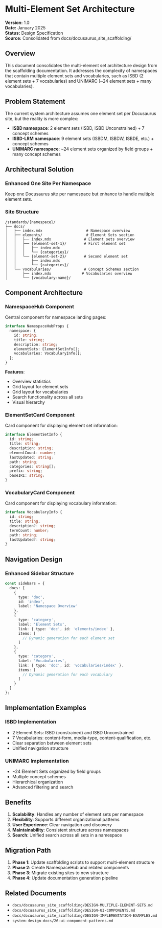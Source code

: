 # Multi-Element Set Architecture

**Version:** 1.0  
**Date:** January 2025  
**Status:** Design Specification  
**Source:** Consolidated from docs/docusaurus_site_scaffolding/

## Overview

This document consolidates the multi-element set architecture design from the scaffolding documentation. It addresses the complexity of namespaces that contain multiple element sets and vocabularies, such as ISBD (2 element sets + 7 vocabularies) and UNIMARC (~24 element sets + many vocabularies).

## Problem Statement

The current system architecture assumes one element set per Docusaurus site, but the reality is more complex:
- **ISBD namespace**: 2 element sets (ISBD, ISBD Unconstrained) + 7 concept schemes
- **ISBD-LRM namespace**: 9 element sets (ISBDM, ISBDW, ISBDE, etc.) + concept schemes
- **UNIMARC namespace**: ~24 element sets organized by field groups + many concept schemes

## Architectural Solution

### Enhanced One Site Per Namespace

Keep one Docusaurus site per namespace but enhance to handle multiple element sets.

### Site Structure

```
/standards/{namespace}/
├── docs/
│   ├── index.mdx                    # Namespace overview
│   ├── elements/                    # Element Sets section
│   │   ├── index.mdx               # Element sets overview
│   │   ├── {element-set-1}/        # First element set
│   │   │   ├── index.mdx          
│   │   │   └── {categories}/      
│   │   └── {element-set-2}/        # Second element set
│   │       ├── index.mdx          
│   │       └── {categories}/      
│   └── vocabularies/               # Concept Schemes section
│       ├── index.mdx              # Vocabularies overview
│       └── {vocabulary-name}/     
```

## Component Architecture

### NamespaceHub Component

Central component for namespace landing pages:

```typescript
interface NamespaceHubProps {
  namespace: {
    id: string;
    title: string;
    description: string;
    elementSets: ElementSetInfo[];
    vocabularies: VocabularyInfo[];
  };
}
```

**Features**:
- Overview statistics
- Grid layout for element sets
- Grid layout for vocabularies
- Search functionality across all sets
- Visual hierarchy

### ElementSetCard Component

Card component for displaying element set information:

```typescript
interface ElementSetInfo {
  id: string;
  title: string;
  description: string;
  elementCount: number;
  lastUpdated: string;
  path: string;
  categories: string[];
  prefix: string;
  baseIRI: string;
}
```

### VocabularyCard Component

Card component for displaying vocabulary information:

```typescript
interface VocabularyInfo {
  id: string;
  title: string;
  description?: string;
  termCount: number;
  path: string;
  lastUpdated?: string;
}
```

## Navigation Design

### Enhanced Sidebar Structure

```typescript
const sidebars = {
  docs: [
    {
      type: 'doc',
      id: 'index',
      label: 'Namespace Overview'
    },
    {
      type: 'category',
      label: 'Element Sets',
      link: { type: 'doc', id: 'elements/index' },
      items: [
        // Dynamic generation for each element set
      ]
    },
    {
      type: 'category',
      label: 'Vocabularies',
      link: { type: 'doc', id: 'vocabularies/index' },
      items: [
        // Dynamic generation for each vocabulary
      ]
    }
  ]
};
```

## Implementation Examples

### ISBD Implementation

- 2 Element Sets: ISBD (constrained) and ISBD Unconstrained
- 7 Vocabularies: content-form, media-type, content-qualification, etc.
- Clear separation between element sets
- Unified navigation structure

### UNIMARC Implementation

- ~24 Element Sets organized by field groups
- Multiple concept schemes
- Hierarchical organization
- Advanced filtering and search

## Benefits

1. **Scalability**: Handles any number of element sets per namespace
2. **Flexibility**: Supports different organizational patterns
3. **User Experience**: Clear navigation and discovery
4. **Maintainability**: Consistent structure across namespaces
5. **Search**: Unified search across all sets in a namespace

## Migration Path

1. **Phase 1**: Update scaffolding scripts to support multi-element structure
2. **Phase 2**: Create NamespaceHub and related components
3. **Phase 3**: Migrate existing sites to new structure
4. **Phase 4**: Update documentation generation pipeline

## Related Documents

- `docs/docusaurus_site_scaffolding/DESIGN-MULTIPLE-ELEMENT-SETS.md`
- `docs/docusaurus_site_scaffolding/DESIGN-UI-COMPONENTS.md`
- `docs/docusaurus_site_scaffolding/DESIGN-IMPLEMENTATION-EXAMPLES.md`
- `system-design-docs/26-ui-component-patterns.md`
